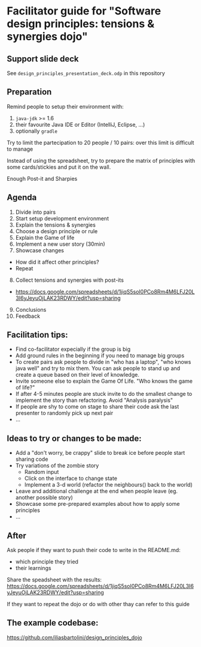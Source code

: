 Facilitator guide for "Software design principles: tensions &amp; synergies dojo"
================================================================================

Support slide deck
------------------
See `design_principles_presentation_deck.odp` in this repository


Preparation
-----------
Remind people to setup their environment with:

1. `java-jdk` >= 1.6
2. their favourite Java IDE or Editor (IntelliJ, Eclipse, ...)
3. optionally `gradle` 

Try to limit the partecipation to 20 people / 10 pairs: over this limit is difficult to manage

Instead of using the spreadsheet, try to prepare the matrix of principles with some cards/stickies and put it on the wall.

Enough Post-it and Sharpies


Agenda
------
1. Divide into pairs 
2. Start setup development environment
3. Explain the tensions & synergies
4. Choose a design principle or rule
5. Explain the Game of life
6. Implement a new user story (30min)
7. Showcase changes 
  * How did it affect other principles?
  * Repeat
8. Collect tensions and synergies with post-its 
  * https://docs.google.com/spreadsheets/d/1jiqS5soI0PCo8Rm4M6LFJ20L3I6yJeyuOjLAK23RDWY/edit?usp=sharing 
9. Conclusions
10. Feedback


Facilitation tips:
------------------
* Find co-facilitator expecially if the group is big
* Add ground rules in the beginning if you need to manage big groups
* To create pairs ask people to divide in "who has a laptop", "who knows java well" and try to mix them. You can ask people to stand up and create a queue based on their level of knowledge.
* Invite someone else to explain the Game Of Life. "Who knows the game of life?"
* If after 4-5 minutes people are stuck invite to do the smallest change to implement the story than refactoring. Avoid "Analysis paralysis"
* If people are shy to come on stage to share their code ask the last presenter to randomly pick up next pair
* ...


Ideas to try or changes to be made:
-----------------------------------
* Add a "don't worry, be crappy" slide to break ice before people start sharing code
* Try variations of the zombie story
  * Random input
  * Click on the interface to change state
  * Implement a 3-d world (refactor the neighbours() back to the world)
* Leave and additional challenge at the end when people leave (eg. another possible story)
* Showcase some pre-prepared examples about how to apply some principles
* ...


After
-----
Ask people if they want to push their code to write in the README.md:

* which principle they tried
* their learnings

Share the speadsheet with the results:
https://docs.google.com/spreadsheets/d/1jiqS5soI0PCo8Rm4M6LFJ20L3I6yJeyuOjLAK23RDWY/edit?usp=sharing

If they want to repeat the dojo or do with other thay can refer to this guide


The example codebase:
---------------------
https://github.com/iliasbartolini/design_principles_dojo
